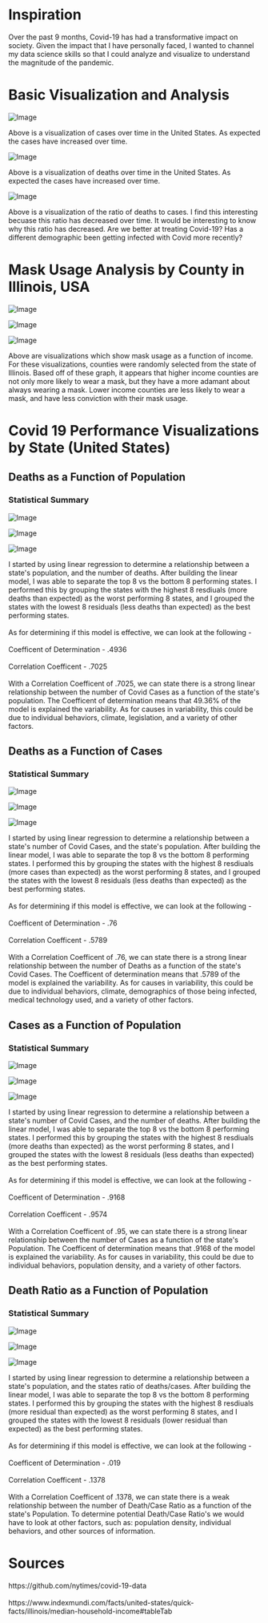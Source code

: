 <h1>Inspiration</h1>
 
<p>Over the past 9 months, Covid-19 has had a transformative impact on society. Given the impact that I have personally faced, I wanted to channel my data science skills so that I could analyze and visualize to understand the magnitude of the pandemic.</p>

<h1>Basic Visualization and Analysis</h1>
<p><img alt="Image" title="icon" src="https://github.com/AbhikMahakul/Covid-Analysis/blob/main/Images/Basic%20Trends/casesovertime.png" /></p>
 
<p> Above is a visualization of cases over time in the United States. As expected the cases have increased over time. </p>


<p><img alt="Image" title="icon" src="https://github.com/AbhikMahakul/Covid-Analysis/blob/main/Images/Basic%20Trends/deathsovertime.png" /></p>


<p> Above is a visualization of deaths over time in the United States. As expected the cases have increased over time. </p>


<p><img alt="Image" title="icon" src="https://github.com/AbhikMahakul/Covid-Analysis/blob/main/Images/Basic%20Trends/deathratio.png" /></p>

<p> Above is a visualization of the ratio of deaths to cases. I find this interesting becuase this ratio has decreased over time. It would be interesting to know why this ratio has decreased. Are we better at treating Covid-19? Has a different demographic been getting infected with Covid more recently? </p>

<h1>Mask Usage Analysis by County in Illinois, USA</h1>


<p><img alt="Image" title="icon" src="https://github.com/AbhikMahakul/Covid-Analysis/blob/main/Images/Mask%20Usage/AlwaysWearsMask.png" /></p>


<p><img alt="Image" title="icon" src="https://github.com/AbhikMahakul/Covid-Analysis/blob/main/Images/Mask%20Usage/SometimesWearsAMask.png" /></p>


<p><img alt="Image" title="icon" src="https://github.com/AbhikMahakul/Covid-Analysis/blob/main/Images/Mask%20Usage/Never.png" /></p>

<p> Above are visualizations which show mask usage as a function of income. For these visualizations, counties were randomly selected from the state of Illinois. Based off of these graph, it appears that higher income counties are not only more likely to wear a mask, but they have a more adamant about always wearing a mask. Lower income counties are less likely to wear a mask, and have less conviction with their mask usage.  </p>


<h1> Covid 19 Performance Visualizations by State (United States)</h1>

<h2>Deaths as a Function of Population</h2> 

<h3> Statistical Summary</h3>
<p><img alt="Image" title="icon" src="https://github.com/AbhikMahakul/Covid-Analysis/blob/main/Images/Mask%20Usage/DeathVsPopulationStats.png" /></p>

<p><img alt="Image" title="icon" src="https://github.com/AbhikMahakul/Covid-Analysis/blob/main/Images/DeathsVsPopulations/Top8.png" /></p>

<p><img alt="Image" title="icon" src="https://github.com/AbhikMahakul/Covid-Analysis/blob/main/Images/DeathsVsPopulations/Bottom8.png" /></p>

<p> I started by using linear regression to determine a relationship between a state's population, and the number of deaths. After building the linear model, I was able to separate the top 8 vs the bottom 8 performing states. I performed this by grouping the states with the highest 8 resdiuals (more deaths than expected) as the worst performing 8 states, and I grouped the states with the lowest 8 residuals (less deaths than expected) as the best performing states. 
<br> 
<br>
As for determining if this model is effective, we can look at the following -
<br>
<br>
Coefficent of Determination - .4936
<br>
<br>
Correlation Coefficent - .7025 
<br>
<br>
With a Correlation Coefficent of .7025, we can state there is a strong linear relationship between the number of Covid Cases as a function of the state's population. The Coefficent of determination means that 49.36% of the model is explained the variability. As for causes in variability, this could be due to individual behaviors, climate, legislation, and a variety of other factors.  </p>

<h2> Deaths as a Function of Cases </h2>

<h3> Statistical Summary</h3>
<p><img alt="Image" title="icon" src="https://github.com/AbhikMahakul/Covid-Analysis/blob/main/Images/DeathsVsCases/DeathsVsCasesStats.png" /></p>

<p><img alt="Image" title="icon" src="https://github.com/AbhikMahakul/Covid-Analysis/blob/main/Images/DeathsVsCases/Top8DeathsVsCases.png" /></p>

<p><img alt="Image" title="icon" src="https://github.com/AbhikMahakul/Covid-Analysis/blob/main/Images/DeathsVsCases/Bottom8DeathsVsCases.png" /></p>

<p> I started by using linear regression to determine a relationship between a state's number of Covid Cases, and the state's population. After building the linear model, I was able to separate the top 8 vs the bottom 8 performing states. I performed this by grouping the states with the highest 8 resdiuals (more cases than expected) as the worst performing 8 states, and I grouped the states with the lowest 8 residuals (less deaths than expected) as the best performing states. 
<br> 
<br>
As for determining if this model is effective, we can look at the following -
<br>
<br>
Coefficent of Determination - .76
<br>
<br>
Correlation Coefficent - .5789
<br>
<br>
With a Correlation Coefficent of .76, we can state there is a strong linear relationship between the number of Deaths as a function of the state's Covid Cases. The Coefficent of determination means that .5789 of the model is explained the variability. As for causes in variability, this could be due to individual behaviors, climate, demographics of those being infected, medical technology used, and a variety of other factors.  </p>
<h2>Cases as a Function of Population</h2> 
<h3> Statistical Summary</h3>
<p><img alt="Image" title="icon" src="https://github.com/AbhikMahakul/Covid-Analysis/blob/main/CasesVsPopulations/CasesVsPopulationStats.png" /></p>

<p><img alt="Image" title="icon" src="https://github.com/AbhikMahakul/Covid-Analysis/blob/main/CasesVsPopulations/top8.png" /></p>

<p><img alt="Image" title="icon" src="https://github.com/AbhikMahakul/Covid-Analysis/blob/main/CasesVsPopulations/Bottom8.png" /></p>

<p> I started by using linear regression to determine a relationship between a state's number of Covid Cases, and the number of deaths. After building the linear model, I was able to separate the top 8 vs the bottom 8 performing states. I performed this by grouping the states with the highest 8 resdiuals (more deaths than expected) as the worst performing 8 states, and I grouped the states with the lowest 8 residuals (less deaths than expected) as the best performing states. 
<br> 
<br>
As for determining if this model is effective, we can look at the following -
<br>
<br>
Coefficent of Determination - .9168
<br>
<br>
Correlation Coefficent - .9574
<br>
<br>
With a Correlation Coefficent of .95, we can state there is a strong linear relationship between the number of Cases as a function of the state's Population. The Coefficent of determination means that .9168 of the model is explained the variability. As for causes in variability, this could be due to individual behaviors, population density, and a variety of other factors.  </p>

<h2>Death Ratio as a Function of Population</h2> 
<h3> Statistical Summary</h3>

<p><img alt="Image" title="icon" src="https://github.com/AbhikMahakul/Covid-Analysis/blob/main/Images/DeathRatioVsPopulation/DeathRatioVsPoupulationStats.png" /></p>
<p><img alt="Image" title="icon" src="https://github.com/AbhikMahakul/Covid-Analysis/blob/main/Images/DeathRatioVsPopulation/Top8DeathRatioVsPoupulationStats.png" /></p>
<p><img alt="Image" title="icon" src="https://github.com/AbhikMahakul/Covid-Analysis/blob/main/Images/DeathRatioVsPopulation/Bottom8DeathRatioVs%20PoupulationStats.png" /></p>

<p> I started by using linear regression to determine a relationship between a state's population, and the states ratio of deaths/cases. After building the linear model, I was able to separate the top 8 vs the bottom 8 performing states. I performed this by grouping the states with the highest 8 resdiuals (more residual than expected) as the worst performing 8 states, and I grouped the states with the lowest 8 residuals (lower residual than expected) as the best performing states. 
<br> 
<br>
As for determining if this model is effective, we can look at the following -
<br>
<br>
Coefficent of Determination - .019
<br>
<br>
Correlation Coefficent - .1378
<br>
<br>
With a Correlation Coefficent of .1378, we can state there is a weak relationship between the number of Death/Case Ratio as a function of the state's Population. To determine potential Death/Case Ratio's we would have to look at other factors, such as: population density, individual behaviors, and other sources of information. </p>

<h1> Sources</h1>
<p>https://github.com/nytimes/covid-19-data
 <br>
 <br>
 https://www.indexmundi.com/facts/united-states/quick-facts/illinois/median-household-income#tableTab </p1>
